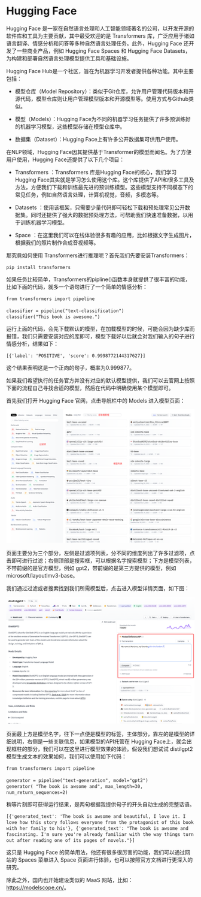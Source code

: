 # Hugging Face

Hugging Face 是一家在自然语言处理和人工智能领域著名的公司，以开发开源的软件库和工具为主要贡献，其中最受欢迎的是 Transformers 库，广泛应用于诸如语言翻译、情感分析和问答等多种自然语言处理任务。此外，Hugging Face 还开发了一些商业产品，例如 Hugging Face Spaces 和 Hugging Face Datasets，为构建和部署自然语言处理模型提供工具和基础设施。

Hugging Face Hub是一个社区，旨在为机器学习开发者提供各种功能。其中主要包括：

* 模型仓库（Model Repository）：类似于Git仓库，允许用户管理代码版本和开源代码，模型仓库则让用户管理模型版本和开源模型等。使用方式与Github类似。

* 模型（Models）：Hugging Face为不同的机器学习任务提供了许多预训练好的机器学习模型，这些模型存储在模型仓库中。

* 数据集（Dataset）：Hugging Face上有许多公开数据集可供用户使用。

在NLP领域，Hugging Face因其提供基于Transformer的模型而闻名。为了方便用户使用，Hugging Face还提供了以下几个项目：

* Transformers ：Transformers 库是Hugging Face的核心，我们学习Hugging Face其实就是学习怎么使用这个库。这个库提供了API和很多工具及方法，方便我们下载和训练最先进的预训练模型。这些模型支持不同模态下的常见任务，例如自然语言处理，计算机视觉，音频，多模态等。

* Datasets ：使用该框架，只需要少量代码即可轻松下载和预处理常见公开数据集。同时还提供了强大的数据预处理方法，可帮助我们快速准备数据，以用于训练机器学习模型。

* Space ：在这里我们可以在线体验很多有趣的应用，比如根据文字生成图片，根据我们的照片制作合成音视频等。

那究竟如何使用 Transformers进行推理呢？首先我们先要安装Transformers：

```
pip install transformers
```

如果任务比较简单，Transformers的pipline()函数本身就提供了很丰富的功能，比如下面的代码，就多一个语句进行了一个简单的情感分析：

```
from transformers import pipeline
​
classifier = pipeline("text-classification")
classifier("This book is awesome.")
```
运行上面的代码，会先下载默认的模型，在加载模型的时候，可能会因为缺少库而报错，我们只需要安装对应的库即可，模型下载好以后就会对我们输入的句子进行情感分析，结果如下：

```
[{'label': 'POSITIVE', 'score': 0.9998772144317627}]
```

这个结果表明这是一个正向的句子，概率为0.999877。

如果我们希望执行的任务官方并没有对应的默认模型提供，我们可以去官网上按照下面的流程自己寻找合适的模型，然后在代码中明确使用某个模型即可。

首先我们打开 Hugging Face 官网，点击导航栏中的 Models 进入模型页面：

![intro](../images/api/huggingface_main.png)

页面主要分为三个部分，左侧是过滤项列表，分不同的维度列出了许多过滤项，点击即可进行过滤；右侧顶部是搜索框，可以根据名字搜索模型；下方是模型列表，不带前缀的是官方模型，例如 gpt2，带前缀的是第三方提供的模型，例如 microsoft/layoutlmv3-base。

我们通过过滤或者搜索找到我们所需模型后，点击进入模型详情页面，如下图：

![intro](../images/api/huggingface_detail.png)

页面最上方是模型名字，往下一点便是模型的标签，主体部分，靠左的是模型的详细说明，右侧是一些关联信息，如果模型的API托管在 Hugging Face上，就会出现框柱的部分，我们可以在这里进行模型效果的体验。假设我们想试试 distilgpt2 模型生成文本的效果如何，我们可以使用如下代码：

```
from transformers import pipeline

generator = pipeline("text-generation", model="gpt2")
generator( "The book is awsome and", max_length=30, num_return_sequences=2)
```

稍等片刻即可获得运行结果，是两句根据我提供句子的开头自动生成的完整话语。

```
[{'generated_text': 'The book is awsome and beautiful, I love it. I love how this story follows everyone from the protagonist of this book with her family to his'}, {'generated_text': "The book is awsome and fascinating. I'm sure you're already familiar with the way things turn out after reading one of its pages of novels."}]
```

这只是 Hugging Face 的简单用法，他还有很多很厉害的功能，我们可以通过网站的 Spaces 菜单进入 Space 页面进行体验，也可以按照官方文档进行更深入的研究。

除此之外，国内也开始建设类似的 MaaS 网站，比如：<https://modelscope.cn/>。

